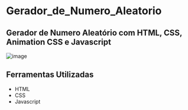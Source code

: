 # Gerador_de_Numero_Aleatorio
## Gerador de Numero Aleatório com HTML, CSS, Animation CSS e Javascript 
![image](https://github.com/Jorge-Marcelo/Gerador_de_Numero_Aleatorio/assets/49494259/05856b76-a38a-4dd7-8df5-5e8e086bb388)

## Ferramentas Utilizadas
- HTML
- CSS
- Javascript

